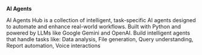 **AI Agents**

AI Agents Hub is a collection of intelligent, task-specific AI agents designed to automate and enhance real-world workflows. 
Built with Python and powered by LLMs like Google Gemini and OpenAI. 
Build intelligent agents that handle tasks like: Data analysis, File generation, Query understanding, Report automation, Voice interactions
